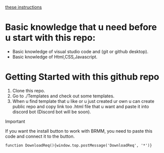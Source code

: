 [these instructions](https://github.com/anonymous-editor/BRMM/blob/main/Documentation/SOURCECODE.md)

# Basic knowledge that u need before u start with this repo:

- Basic knowledge of visual studio code and (git or github desktop).
- Basic knowledge of Html,CSS,Javascript.

# Getting Started with this github repo

1. Clone this repo.
2. Go to ./Templates and check out some templates.
3. When u find template that u like or u just created ur own u can create public repo and copy link too .html file that u want and paste it into discord bot (Discord bot will be soon).

> [!IMPORTANT]
> If you want the install button to work with BRMM, you need to paste this code and connect it to the button.
> 
> ```function DownloadReq(){window.top.postMessage('DownloadReq', '*')}```
